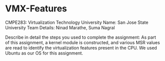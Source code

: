 # VMX-Features

CMPE283: Virtualization Technology
University Name: San Jose State University
Team Details: Ninad Marathe, Suma Nagral

Describe in detail the steps you used to complete the assignment:
As part of this assignment, a kernel module is constructed, and various MSR values are read to identify the virtualization features present in the CPU. We used Ubuntu as our OS for this assignment.

